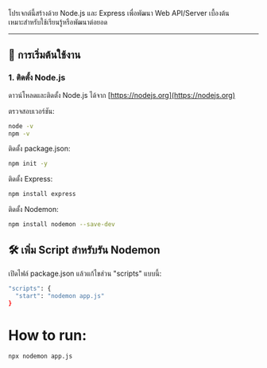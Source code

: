 โปรเจกต์นี้สร้างด้วย Node.js และ Express เพื่อพัฒนา Web API/Server เบื้องต้น  
เหมาะสำหรับใช้เรียนรู้หรือพัฒนาต่อยอด

---

## 🚀 การเริ่มต้นใช้งาน

### 1. ติดตั้ง Node.js

ดาวน์โหลดและติดตั้ง Node.js ได้จาก [https://nodejs.org](https://nodejs.org)

ตรวจสอบเวอร์ชัน:
```bash
node -v
npm -v
```
ติดตั้ง package.json:
```bash
npm init -y
```

ติดตั้ง Express:
```bash
npm install express
```

ติดตั้ง Nodemon:
```bash
npm install nodemon --save-dev
```

## 🛠️ เพิ่ม Script สำหรับรัน Nodemon
เปิดไฟล์ package.json แล้วแก้ไขส่วน "scripts" แบบนี้:
```bash
"scripts": {
  "start": "nodemon app.js"
}
```

# How to run:
```bash
npx nodemon app.js
```
